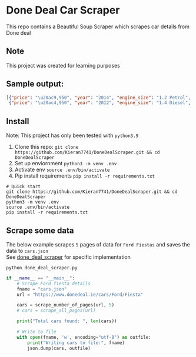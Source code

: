 # Done Deal Car Scraper

This repo contains a Beautiful Soup Scraper which scrapes car details from Done deal

## Note
This project was created for learning purposes

## Sample output:
```json
[{"price": "\u20ac9,950", "year": "2014", "engine_size": "1.2 Petrol", "millage": "44,739 mi", "ad_age": "3 days", "location": "Dublin"},
 {"price": "\u20ac4,950", "year": "2012", "engine_size": "1.4 Diesel", "millage": "159,100 km", "ad_age": "20 hours", "location": "Dublin"}]
```

## Install
Note: This project has only been tested with `python3.9`
1. Clone this repo: `git clone https://github.com/Kieran7741/DoneDealScraper.git && cd DoneDealScraper`
2. Set up enviornment `python3 -m venv .env` 
3. Activate env `source .env/bin/activate`
4. Pip install requirements `pip install -r requirements.txt`

```commandline
# Quick start
git clone https://github.com/Kieran7741/DoneDealScraper.git && cd DoneDealScraper
python3 -m venv .env
source .env/bin/activate
pip install -r requirements.txt
```

## Scrape some data
The below example scrapes `5` pages of data for `Ford Fiestas` and saves the data to `cars.json`  
See [done_deal_scraper](./done_deal_scraper.py) for specific implementation
```commandline
python done_deal_scraper.py
```
```python
if __name__ == "__main__":
    # Scrape Ford fiesta details
    fname = "cars.json"
    url = "https://www.donedeal.ie/cars/Ford/Fiesta"

    cars = scrape_number_of_pages(url, 5)
    # cars = scrape_all_pages(url)

    print("Total cars found: ", len(cars))

    # Write to file
    with open(fname, 'w', encoding="utf-8") as outfile:
        print("Writing cars to file:", fname)
        json.dump(cars, outfile)
```

